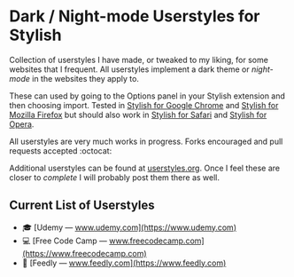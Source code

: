 # Dark / Night-mode Userstyles for Stylish

Collection of userstyles I have made, or tweaked to my liking, for some websites
that I frequent. All userstyles implement a dark theme or *night-mode* in the
websites they apply to.

These can used by going to the Options panel in your Stylish extension and then
choosing import. Tested in [Stylish for Google Chrome](https://chrome.google.com/webstore/detail/stylish/fjnbnpbmkenffdnngjfgmeleoegfcffe)
and [Stylish for Mozilla Firefox](https://addons.mozilla.org/en-US/firefox/addon/stylish/)
but should also work in [Stylish for Safari](https://safari-extensions.apple.com/details/?id=com.sobolev.stylish-5555L95H45)
and [Stylish for Opera](https://addons.opera.com/en/extensions/details/stylish/).

All userstyles are very much works in progress. Forks encouraged and pull
requests accepted :octocat:

Additional userstyles can be found at [userstyles.org](https://userstyles.org/).
Once I feel these are closer to *complete* I will probably post them there as well.

## Current List of Userstyles

  * :mortar_board: [Udemy — www.udemy.com](https://www.udemy.com)
  * :computer: [Free Code Camp — www.freecodecamp.com](https://www.freecodecamp.com)
  * :newspaper: [Feedly — www.feedly.com](https://www.feedly.com)

